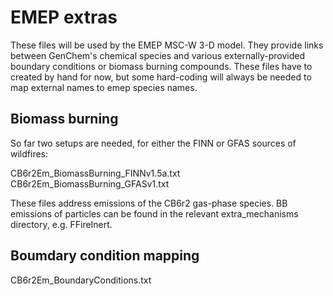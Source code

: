 EMEP extras
===========

These files will be used by the EMEP MSC-W 3-D model. They provide
links between GenChem's chemical species and various externally-provided
boundary conditions or biomass burning compounds. These files have to
created by hand for now, but some hard-coding will always be needed to
map external names to emep species names.

Biomass burning
---------------

So far two setups are needed, for either the FINN or GFAS sources of
wildfires:

CB6r2Em_BiomassBurning_FINNv1.5a.txt
CB6r2Em_BiomassBurning_GFASv1.txt

These files address emissions of the CB6r2 gas-phase species. BB
emissions of particles can be found in the relevant extra_mechanisms
directory, e.g.  FFireInert.


Boumdary condition mapping
--------------------------

CB6r2Em_BoundaryConditions.txt
